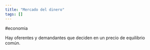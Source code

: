 ```yaml
---
title: "Mercado del dinero"
tags: []
---
```

#economia 

Hay oferentes y demandantes que deciden en un precio de equilibrio común.